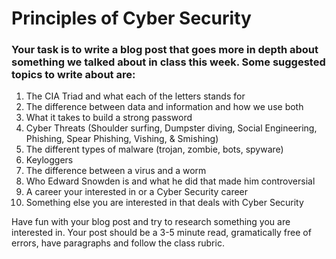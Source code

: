 # Principles of Cyber Security

### Your task is to write a blog post that goes more in depth about something we talked about in class this week. Some suggested topics to write about are:

1. The CIA Triad and what each of the letters stands for
2. The difference between data and information and how we use both
3. What it takes to build a strong password
4. Cyber Threats (Shoulder surfing, Dumpster diving, Social Engineering, Phishing, Spear Phishing, Vishing, & Smishing)
5. The different types of malware (trojan, zombie, bots, spyware)
6. Keyloggers
7.  The difference between a virus and a worm
8. Who Edward Snowden is and what he did that made him controversial
9. A career your interested in or a Cyber Security career
10. Something else you are interested in that deals with Cyber Security


Have fun with your blog post and try to research something you are interested in. Your post should be a 3-5 minute read, gramatically free of errors, have paragraphs and follow the class rubric. 
  
